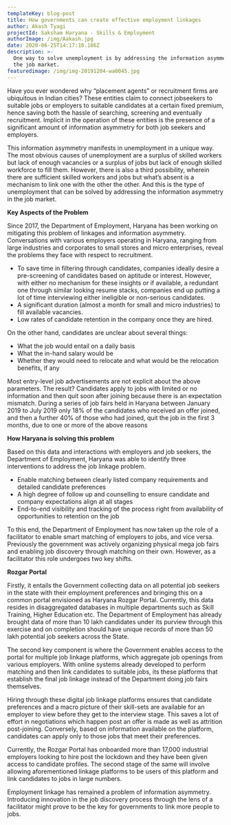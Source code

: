 ```yaml
---
templateKey: blog-post
title: How governments can create effective employment linkages
author: Akash Tyagi
projectId: Saksham Haryana - Skills & Employment
authorImage: /img/Aakash.jpg
date: 2020-06-25T14:17:10.186Z
description: >-
  One way to solve unemployment is by addressing the information asymmetry in
  the job market.  
featuredimage: /img/img-20191204-wa0045.jpg
---
```

Have you ever wondered why “placement agents” or recruitment firms are ubiquitous in Indian cities? These entities claim to connect jobseekers to suitable jobs or employers to suitable candidates at a certain fixed premium, hence saving both the hassle of searching, screening and eventually recruitment. Implicit in the operation of these entities is the presence of a significant amount of information asymmetry for both job seekers and employers. 

This information asymmetry manifests in unemployment in a unique way. The most obvious causes of unemployment are a surplus of skilled workers but lack of enough vacancies or a surplus of jobs but lack of enough skilled workforce to fill them. However, there is also a third possibility, wherein there are sufficient skilled workers and jobs but what’s absent is a mechanism to link one with the other the other. And this is the type of unemployment that can be solved by addressing the information asymmetry in the job market.  

**Key Aspects of the Problem**

Since 2017, the Department of Employment, Haryana has been working on mitigating this problem of linkages and information asymmetry.  Conversations with various employers operating in Haryana, ranging from large industries and corporates to small stores and micro enterprises, reveal the problems they face with respect to recruitment.  

* To save time in filtering through candidates, companies ideally desire a pre-screening of candidates based on aptitude or interest. However, with either no mechanism for these insights or if available, a redundant one through similar looking resume stacks, companies end up putting a lot of time interviewing either ineligible or non-serious candidates.
* A significant duration (almost a month for small and micro industries) to fill available vacancies.
* Low rates of candidate retention in the company once they are hired.  

On the other hand, candidates are unclear about several things:

* What the job would entail on a daily basis
* What the in-hand salary would be 
* Whether they would need to relocate and what would be the relocation benefits, if any 

Most entry-level job advertisements are not explicit about the above parameters. The result? Candidates apply to jobs with limited or no information and then quit soon after joining because there is an expectation mismatch. During a series of job fairs held in Haryana between January 2019 to July 2019 only 18% of the candidates who received an offer joined, and then a further 40% of those who had joined, quit the job in the first 3 months, due to one or more of the above reasons

**How Haryana is solving this problem** 

Based on this data and interactions with employers and job seekers, the Department of Employment, Haryana was able to identify three interventions to address the job linkage problem. 

* Enable matching between clearly listed company requirements and detailed candidate preferences 
* A high degree of follow up and counselling to ensure candidate and company expectations align at all stages 
* End-to-end visibility and tracking of the process right from availability of opportunities to retention on the job 

To this end, the Department of Employment has now taken up the role of a facilitator to enable smart matching of employers to jobs, and vice versa. Previously the government was actively organizing physical mega job fairs and enabling job discovery through matching on their own. However, as a facilitator this role undergoes two key shifts. 

**Rozgar Portal**

Firstly, it entails the Government collecting data on all potential job seekers in the state with their employment preferences and bringing this on a common portal envisioned as Haryana Rozgar Portal. Currently, this data resides in disaggregated databases in multiple departments such as Skill Training, Higher Education etc. The Department of Employment has already brought data of more than 10 lakh candidates under its purview through this exercise and on completion should have unique records of more than 50 lakh potential job seekers across the State. 

The second key component is where the Government enables access to the portal for multiple job linkage platforms, which aggregate job openings from various employers. With online systems already developed to perform matching and then link candidates to suitable jobs, its these platforms that establish the final job linkage instead of the Department doing job fairs themselves.

Hiring through these digital job linkage platforms ensures that candidate preferences and a macro picture of their skill-sets are available for an employer to view before they get to the interview stage. This saves a lot of effort in negotiations which happen post an offer is made as well as attrition post-joining. Conversely, based on information available on the platform, candidates can apply only to those jobs that meet their preferences.

Currently, the Rozgar Portal has onboarded more than 17,000 industrial employers looking to hire post the lockdown and they have been given access to candidate profiles. The second stage of the same will involve allowing aforementioned linkage platforms to be users of this platform and link candidates to jobs in large numbers. 

Employment linkage has remained a problem of information asymmetry. Introducing innovation in the job discovery process through the lens of a facilitator might prove to be the key for governments to link more people to jobs.
